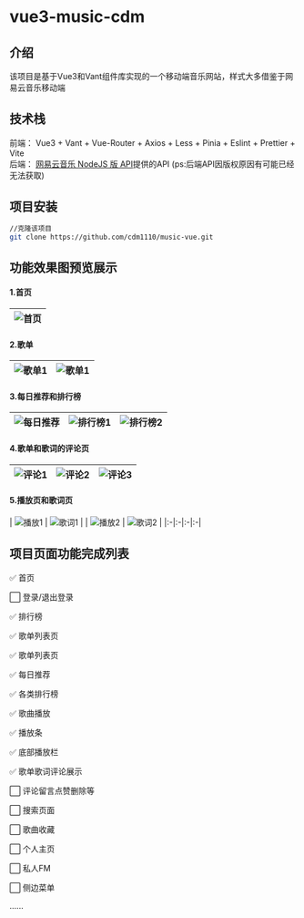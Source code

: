 # vue3-music-cdm

## 介绍

该项目是基于Vue3和Vant组件库实现的一个移动端音乐网站，样式大多借鉴于网易云音乐移动端

## 技术栈

前端： Vue3 + Vant + Vue-Router + Axios + Less + Pinia + Eslint + Prettier + Vite  <br>
后端： [网易云音乐 NodeJS 版 API](https://binaryify.github.io/NeteaseCloudMusicApi/#/)提供的API
(ps:后端API因版权原因有可能已经无法获取)

## 项目安装

```sh
//克隆该项目
git clone https://github.com/cdm1110/music-vue.git
```

## 功能效果图预览展示
#### 1.首页
| ![首页](img/index.png) |
|:-|

#### 2.歌单
| ![歌单1](img/gedan1.png) | ![歌单1](img/gedan2.png) |
|:-|:-|


#### 3.每日推荐和排行榜
![每日推荐](img/tuijian.png) | ![排行榜1](img/paihang1.png) | ![排行榜2](img/paihang2.png) |
|:-|:-|:-|


#### 4.歌单和歌词的评论页
| ![评论1](img/pinglun1.png) | ![评论2](img/pinglun2.png) | ![评论3](img/pinglun3.png) |
|:-|:-|:-|


#### 5.播放页和歌词页
| ![播放1](img/bofang1.png) | ![歌词1](img/geci1.png) | | ![播放2](img/bofang2.png) | ![歌词2](img/geci2.png) |
|:-|:-|:-|:-|


## 项目页面功能完成列表

✅  首页

⬜️  登录/退出登录

✅  排行榜

✅  歌单列表页

✅  歌单列表页

✅  每日推荐

✅  各类排行榜

✅  歌曲播放

✅  播放条

✅  底部播放栏

✅  歌单歌词评论展示

⬜️  评论留言点赞删除等

⬜️  搜索页面

⬜️  歌曲收藏

⬜️  个人主页

⬜️  私人FM

⬜️  侧边菜单

......
